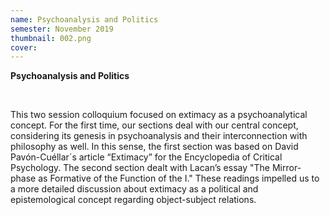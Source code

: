 ```yaml
---
name: Psychoanalysis and Politics
semester: November 2019
thumbnail: 002.png
cover:
---
```


**Psychoanalysis and Politics**

<br>

This two session colloquium focused on extimacy as a psychoanalytical concept. For the first time, our sections deal with our central concept, considering its genesis in psychoanalysis and their interconnection with philosophy as well. In this sense, the first section was based on David Pavón-Cuéllar´s article “Extimacy” for the Encyclopedia of Critical Psychology. The second section dealt with Lacan’s essay "The Mirror-phase as Formative of the Function of the I." These readings impelled us to a more detailed discussion about extimacy as a political and epistemological concept regarding object-subject relations.

<br>
